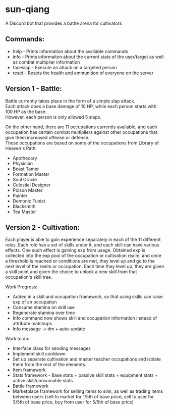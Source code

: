 # sun-qiang
A Discord bot that provides a battle arena for cultivators

## Commands:

* help - Prints information about the available commands
* info - Prints informaiton about the current stats of the user/target as well as combat multiplier information
* faceslap - Execute an attack on a targeted person
* reset - Resets the health and ammunition of everyone on the server

## Version 1 - Battle:
Battle currently takes place in the form of a simple slap attack.  
Each attack does a base damage of 10 HP, while each person starts with 100 HP as the base.  
However, each person is only allowed 5 slaps.   

On the other hand, there are 11 occupations currently available, and each occupation has certain combat multipliers against other occupations that give them increased offense or defense.  
These occupations are based on some of the occupations from Library of Heaven's Path:  

* Apothecary
* Physician
* Beast Tamer
* Formation Master
* Soul Oracle
* Celestial Designer
* Poison Master
* Painter
* Demonic Tunist
* Blacksmith
* Tea Master


## Version 2 - Cultivation:

Each player is able to gain experience separately in each of the 11 different roles. 
Each role has a set of skills under it, and each skill can have various effects. One such effect is gaining exp from usage. Obtained exp is collected into the exp pool of the occupation or cultivation realm, and once a threshold is reached or conditions are met, they level up and go to the next level of the realm or occupation. Each time they level up, they are given a skill point and given the choice to unlock a new skill from that occupation's skill tree.

Work Progress:
+ Added in a skill and occupation framework, so that using skills can raise exp of an occupation
+ Consume stamina on skill use
+ Regenerate stamina over time
+ Info command now shows skill and occupation information instead of attribute matchups
+ Info message -> dm + auto-update

Work to do:
* Interface class for sending messages
* Implement skill cooldown
* Set up separate cultivation and master teacher occupations and isolate them from the rest of the elements.
* Item framework
* Stats framework - Base stats + passive skill stats + equipment stats + active skill/consumable stats
* Battle framework
* Marketplace framework for selling items to sink, as well as trading items between users (sell to market for 1/5th of base price, sell to user for 3/5th of base price, buy from user for 5/5th of base price)